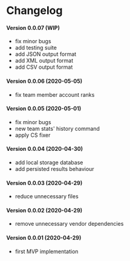 Changelog
=========

#### Version 0.0.07 (WIP)
 * fix minor bugs
 * add testing suite
 * add JSON output format
 * add XML output format
 * add CSV output format

#### Version 0.0.06 (2020-05-05)
 * fix team member account ranks

#### Version 0.0.05 (2020-05-01)
 * fix minor bugs
 * new team stats' history command
 * apply CS fixer

#### Version 0.0.04 (2020-04-30)
 * add local storage database
 * add persisted results behaviour

#### Version 0.0.03 (2020-04-29)
 * reduce unnecessary files

#### Version 0.0.02 (2020-04-29)
 * remove unnecessary vendor dependencies

#### Version 0.0.01 (2020-04-29)
 * first MVP implementation
